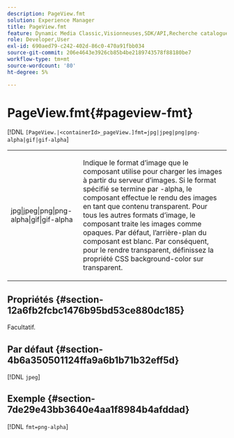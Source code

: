 ```yaml
---
description: PageView.fmt
solution: Experience Manager
title: PageView.fmt
feature: Dynamic Media Classic,Visionneuses,SDK/API,Recherche catalogue électronique
role: Developer,User
exl-id: 690aed79-c242-402d-86c0-470a91fbb034
source-git-commit: 206e4643e3926cb85b4be2189743578f88180be7
workflow-type: tm+mt
source-wordcount: '80'
ht-degree: 5%

---
```


# PageView.fmt{#pageview-fmt}

[!DNL `[PageView.|<containerId>_pageView.]fmt=jpg|jpeg|png|png-alpha|gif|gif-alpha`]

<table id="table_8629FDB399124A57B8026E46687D0BC2"> 
 <tbody> 
  <tr> 
   <td colname="col1"> <p> <span class="codeph"> jpg|jpeg|png|png-alpha|gif|gif-alpha</span> </p> </td> 
   <td colname="col2"> <p> Indique le format d’image que le composant utilise pour charger les images à partir du serveur d’images. Si le format spécifié se termine par <span class="codeph"> -alpha</span>, le composant effectue le rendu des images en tant que contenu transparent. Pour tous les autres formats d’image, le composant traite les images comme opaques. Par défaut, l’arrière-plan du composant est blanc. Par conséquent, pour le rendre transparent, définissez la propriété CSS <span class="codeph"> background-color</span> sur <span class="codeph"> transparent</span>. </p> </td> 
  </tr> 
 </tbody> 
</table>

## Propriétés {#section-12a6fb2fcbc1476b95bd53ce880dc185}

Facultatif.

## Par défaut {#section-4b6a350501124ffa9a6b1b71b32eff5d}

[!DNL `jpeg`]

## Exemple {#section-7de29e43bb3640e4aa1f8984b4afddad}

[!DNL `fmt=png-alpha`]
